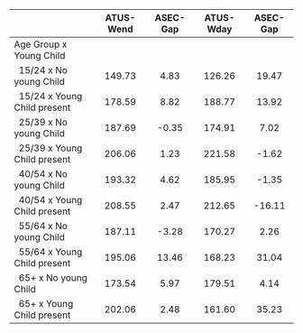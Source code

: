 
|                      |    ATUS-Wend |     ASEC-Gap |    ATUS-Wday |     ASEC-Gap |
| -------------------- | :----------: | :----------: | :----------: | :----------: |
| Age Group x Young Child |              |              |              |              |
| &nbsp;&nbsp;15/24 x No young Child |       149.73 |         4.83 |       126.26 |        19.47 |
| &nbsp;&nbsp;15/24 x Young Child present |       178.59 |         8.82 |       188.77 |        13.92 |
| &nbsp;&nbsp;25/39 x No young Child |       187.69 |        -0.35 |       174.91 |         7.02 |
| &nbsp;&nbsp;25/39 x Young Child present |       206.06 |         1.23 |       221.58 |        -1.62 |
| &nbsp;&nbsp;40/54 x No young Child |       193.32 |         4.62 |       185.95 |        -1.35 |
| &nbsp;&nbsp;40/54 x Young Child present |       208.55 |         2.47 |       212.65 |       -16.11 |
| &nbsp;&nbsp;55/64 x No young Child |       187.11 |        -3.28 |       170.27 |         2.26 |
| &nbsp;&nbsp;55/64 x Young Child present |       195.06 |        13.46 |       168.23 |        31.04 |
| &nbsp;&nbsp;65+ x No young Child |       173.54 |         5.97 |       179.51 |         4.14 |
| &nbsp;&nbsp;65+ x Young Child present |       202.06 |         2.48 |       161.60 |        35.23 |

